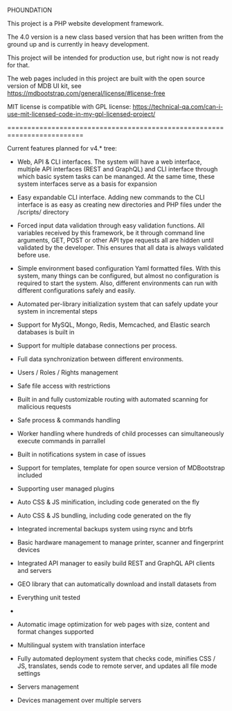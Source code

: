 PHOUNDATION

This project is a PHP website development framework.

The 4.0 version is a new class based version that has been written from the ground up and is currently in heavy development. 

This project will be intended for production use, but right now is not ready for that. 

The web pages included in this project are built with the open source version of MDB UI kit, see https://mdbootstrap.com/general/license/#license-free

MIT license is compatible with GPL license:
https://technical-qa.com/can-i-use-mit-licensed-code-in-my-gpl-licensed-project/

=========================================================================

Current features planned for v4.* tree:

* Web, API & CLI interfaces.
  The system will have a web interface, multiple API interfaces (REST and GraphQL) and CLI interface through which basic system tasks can be mananged. At the same time, these system interfaces serve as a basis for expansion 
* Easy expandable CLI interface.
  Adding new commands to the CLI interface is as easy as creating new directories and PHP files under the /scripts/ directory
* Forced input data validation through easy validation functions.
  All variables received by this framework, be it through command line arguments, GET, POST or other API type requests all are hidden until validated by the developer. This ensures that all data is always validated before use.
* Simple environment based configuration Yaml formatted files. 
  With this system, many things can be configured, but almost no configuration is required to start the system. Also, different environments can run with different configurations safely and easily.  
* Automated per-library initialization system that can safely update your system in incremental steps
   
* Support for MySQL, Mongo, Redis, Memcached, and Elastic search databases is built in
   
* Support for multiple database connections per process.

* Full data synchronization between different environments.
    
* Users / Roles / Rights management
  
* Safe file access with restrictions
  
* Built in and fully customizable routing with automated scanning for malicious requests
  
* Safe process & commands handling
  
* Worker handling where hundreds of child processes can simultaneously execute commands in parrallel
  
* Built in notifications system in case of issues
  
* Support for templates, template for open source version of MDBootstrap included
  
* Supporting user managed plugins
  
* Auto CSS & JS minification, including code generated on the fly
  
* Auto CSS & JS bundling, including code generated on the fly
  
* Integrated incremental backups system using rsync and btrfs
  
* Basic hardware management to manage printer, scanner and fingerprint devices
  
* Integrated API manager to easily build REST and GraphQL API clients and servers
  
* GEO library that can automatically download and install datasets from
* Everything unit tested
* 
* Automatic image optimization for web pages with size, content and format changes supported
* Multilingual system with translation interface
* Fully automated deployment system that checks code, minifies CSS / JS, translates, sends code to remote server, and updates all file mode settings
* Servers management
* Devices management over multiple servers
  